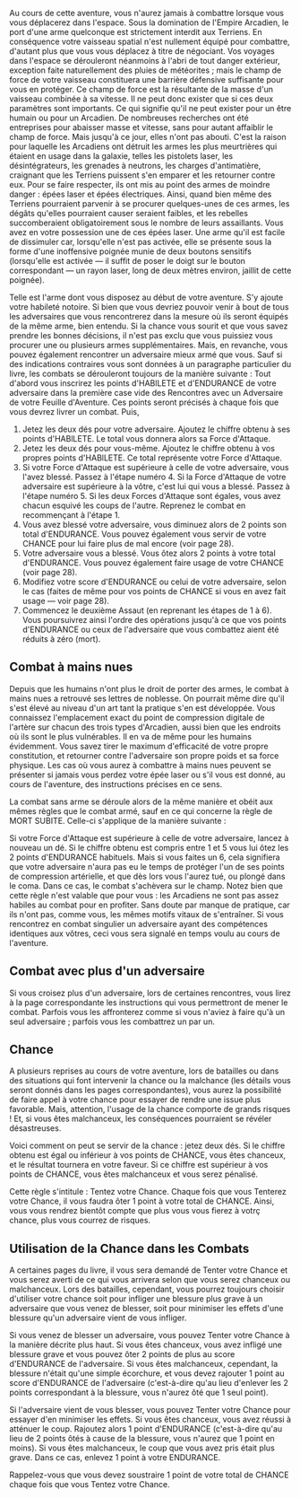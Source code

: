 Au cours de cette aventure, vous n'aurez jamais à combattre lorsque vous vous déplacerez dans l'espace. Sous la domination de l'Empire Arcadien, le port d'une arme quelconque est strictement interdit aux Terriens. En conséquence votre vaisseau spatial n'est nullement équipé pour combattre, d'autant plus que vous vous déplacez à titre de négociant. Vos voyages dans l'espace se dérouleront néanmoins à l'abri de tout danger extérieur, exception faite naturellement des pluies de météorites ; mais le champ de force de votre vaisseau constituera une barrière défensive suffisante pour vous en protéger. Ce champ de force est la résultante de la masse d'un vaisseau combinée à sa vitesse. Il ne peut donc exister que si ces deux paramètres sont importants. Ce qui signifie qu'il ne peut exister pour un être humain ou pour un Arcadien. De nombreuses recherches ont été entreprises pour abaisser masse et vitesse, sans pour autant affaiblir le champ de force. Mais jusqu'à ce jour, elles n'ont pas abouti. C'est la raison pour laquelle les Arcadiens ont détruit les armes les plus meurtrières qui étaient en usage dans la galaxie, telles les pistolets laser, les désintégrateurs, les grenades à neutrons, les charges d'antimatière, craignant que les Terriens puissent s'en emparer et les retourner contre eux. Pour se faire respecter, ils ont mis au point des armes de moindre danger : épées laser et épées électriques. Ainsi, quand bien même des Terriens pourraient parvenir à se procurer quelques-unes de ces armes, les dégâts qu'elles pourraient causer seraient faibles, et les rebelles succomberaient obligatoirement sous le nombre de leurs assaillants. Vous avez en votre possession une de ces épées laser. Une arme qu'il est facile de dissimuler car, lorsqu'elle n'est pas activée, elle se présente sous la forme d'une inoffensive poignée munie de deux boutons sensitifs (lorsqu'elle est activée — il suffit de poser le doigt sur le bouton correspondant — un rayon laser, long de deux mètres environ, jaillit de cette poignée).

Telle est l'arme dont vous disposez au début de votre aventure. S'y ajoute votre habileté notoire. Si bien que vous devriez pouvoir venir à bout de tous les adversaires que vous rencontrerez dans la mesure où ils seront équipés de la même arme, bien entendu. Si la chance vous sourit et que vous savez prendre les bonnes décisions, il n'est pas exclu que vous puissiez vous procurer une ou plusieurs armes supplémentaires. Mais, en revanche, vous pouvez également rencontrer un adversaire mieux armé que vous. Sauf si des indications contraires vous sont données à un paragraphe particulier du livre, les combats se dérouleront toujours de la manière suivante : Tout d'abord vous inscrirez les points d'HABlLETE et d'ENDURANCE de votre adversaire dans la première case vide des Rencontres avec un Adversaire de votre Feuille d'Aventure. Ces points seront précisés à chaque fois que vous devrez livrer un combat. Puis,

1. Jetez les deux dés pour votre adversaire. Ajoutez le chiffre obtenu à ses points d'HABlLETE. Le total vous donnera alors sa Force d'Attaque. 
2. Jetez les deux dés pour vous-même. Ajoutez le chiffre obtenu à vos propres points d'HABlLETE. Ce total représente votre Force d'Attaque. 
3. Si votre Force d'Attaque est supérieure à celle de votre adversaire, vous l'avez blessé. Passez à l'étape numéro 4. Si la Force d'Attaque de votre adversaire est supérieure à la vôtre, c'est lui qui vous a blessé. Passez à l'étape numéro 5. Si les deux Forces d'Attaque sont égales, vous avez chacun esquivé les coups de l'autre. Reprenez le combat en recommençant à l'étape 1. 
4. Vous avez blessé votre adversaire, vous diminuez alors de 2 points son total d'ENDURANCE. Vous pouvez également vous servir de votre CHANCE pour lui faire plus de mal encore (voir page 28). 
5. Votre adversaire vous a blessé. Vous ôtez alors 2 points à votre total d'ENDURANCE. Vous pouvez également faire usage de votre CHANCE (voir page 28). 
6. Modifiez votre score d'ENDURANCE ou celui de votre adversaire, selon le cas (faites de même pour vos points de CHANCE si vous en avez fait usage — voir page 28). 
7. Commencez le deuxième Assaut (en reprenant les étapes de 1 à 6). Vous poursuivrez ainsi l'ordre des opérations jusqu'à ce que vos points d'ENDURANCE ou ceux de l'adversaire que vous combattez aient été réduits à zéro (mort).

## Combat à mains nues

Depuis que les humains n'ont plus le droit de porter des armes, le combat à mains nues a retrouvé ses lettres de noblesse. On pourrait même dire qu'il s'est élevé au niveau d'un art tant la pratique s'en est développée. Vous connaissez l'emplacement exact du point de compression digitale de l'artère sur chacun des trois types d'Arcadien, aussi bien que les endroits où ils sont le plus vulnérables. Il en va de même pour les humains évidemment. Vous savez tirer le maximum d'efficacité de votre propre constitution, et retourner contre l'adversaire son propre poids et sa force physique. Les cas où vous aurez à combattre à mains nues peuvent se présenter si jamais vous perdez votre épée laser ou s'il vous est donné, au cours de l'aventure, des instructions précises en ce sens.

La combat sans arme se déroule alors de la même manière et obéit aux mêmes règles que le combat armé, sauf en ce qui concerne la règle de MORT SUBITE. Celle-ci s'applique de la manière suivante :

Si votre Force d'Attaque est supérieure à celle de votre adversaire, lancez à nouveau un dé. Si le chiffre obtenu est compris entre 1 et 5 vous lui ôtez les 2 points d'ENDURANCE habituels. Mais si vous faites un 6, cela signifiera que votre adversaire n'aura pas eu le temps de protéger l'un de ses points de compression artérielle, et que dès lors vous l'aurez tué, ou plongé dans le coma. Dans ce cas, le combat s'achèvera sur le champ. Notez bien que cette règle n'est valable que pour vous : les Arcadiens ne sont pas assez habiles au combat pour en profiter. Sans doute par manque de pratique, car ils n'ont pas, comme vous, les mêmes motifs vitaux de s'entraîner. Si vous rencontrez en combat singulier un adversaire ayant des compétences identiques aux vôtres, ceci vous sera signalé en temps voulu au cours de l'aventure.

## Combat avec plus d'un adversaire

Si vous croisez plus d'un adversaire, lors de certaines rencontres, vous lirez à la page correspondante les instructions qui vous permettront de mener le combat. Parfois vous les affronterez comme si vous n'aviez à faire qu'à un seul adversaire ; parfois vous les combattrez un par un.

## Chance

A plusieurs reprises au cours de votre aventure, lors de batailles ou dans des situations qui font intervenir la chance ou la malchance (les détails vous seront donnés dans les pages correspondantes), vous aurez la possibilité de faire appel à votre chance pour essayer de rendre une issue plus favorable. Mais, attention, l'usage de la chance comporte de grands risques ! Et, si vous êtes malchanceux, les conséquences pourraient se révéler désastreuses.

Voici comment on peut se servir de la chance : jetez deux dés. Si le chiffre obtenu est égal ou inférieur à vos points de CHANCE, vous êtes chanceux, et le résultat tournera en votre faveur. Si ce chiffre est supérieur à vos points de CHANCE, vous êtes malchanceux et vous serez pénalisé.

Cette règle s'intitule : Tentez votre Chance. Chaque fois que vous Tenterez votre Chance, il vous faudra ôter 1 point à votre total de CHANCE. Ainsi, vous vous rendrez bientôt compte que plus vous vous fierez à votrç chance, plus vous courrez de risques.

## Utilisation de la Chance dans les Combats

A certaines pages du livre, il vous sera demandé de Tenter votre Chance et vous serez averti de ce qui vous arrivera selon que vous serez chanceux ou malchanceux. Lors des batailles, cependant, vous pourrez toujours choisir d'utiliser votre chance soit pour infliger une blessure plus grave à un adversaire que vous venez de blesser, soit pour minimiser les effets d'une blessure qu'un adversaire vient de vous infliger.

Si vous venez de blesser un adversaire, vous pouvez Tenter votre Chance à la manière décrite plus haut. Si vous êtes chanceux, vous avez infligé une blessure grave et vous pouvez ôter 2 points de plus au score d'ENDURANCE de l'adversaire. Si vous êtes malchanceux, cependant, la blessure n'était qu'une simple écorchure, et vous devez rajouter 1 point au score d'ENDURANCE de l'adversaire (c'est-à-dire qu'au lieu d'enlever les 2 points correspondant à la blessure, vous n'aurez ôté que 1 seul point).

Si l'adversaire vient de vous blesser, vous pouvez Tenter votre Chance pour essayer d'en minimiser les effets. Si vous êtes chanceux, vous avez réussi à atténuer le coup. Rajoutez alors 1 point d'ENDURANCE (c'est-à-dire qu'au lieu de 2 points ôtés à cause de la blessure, vous n'aurez que 1 point en moins). Si vous êtes malchanceux, le coup que vous avez pris était plus grave. Dans ce cas, enlevez 1 point à votre ENDURANCE.

Rappelez-vous que vous devez soustraire 1 point de votre total de CHANCE chaque fois que vous Tentez votre Chance.


